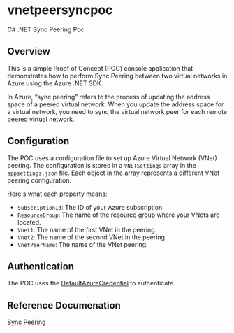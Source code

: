 # vnetpeersyncpoc
C# .NET Sync Peering Poc

## Overview
This is a simple Proof of Concept (POC) console application that demonstrates how to perform Sync Peering between two virtual networks in Azure using the Azure .NET SDK.

In Azure, “sync peering” refers to the process of updating the address space of a peered virtual network.
When you update the address space for a virtual network, you need to sync the virtual network peer for each remote peered virtual network.

## Configuration
The POC uses a configuration file to set up Azure Virtual Network (VNet) peering. The configuration is stored in a `VNETSettings` array in the `appsettings.json` file. Each object in the array represents a different VNet peering configuration.

Here's what each property means:

- `SubscriptionId`: The ID of your Azure subscription.
- `ResourceGroup`: The name of the resource group where your VNets are located.
- `Vnet1`: The name of the first VNet in the peering.
- `Vnet2`: The name of the second VNet in the peering.
- `VnetPeerName`: The name of the VNet peering.

## Authentication
The POC uses the [DefaultAzureCredential](https://learn.microsoft.com/en-us/dotnet/azure/sdk/authentication/?tabs=command-line) to authenticate.

## Reference Documenation

[Sync Peering](https://learn.microsoft.com/en-us/rest/api/virtualnetwork/virtual-network-peerings/create-or-update?view=rest-virtualnetwork-2023-09-01&tabs=dotnet#sync-peering)
